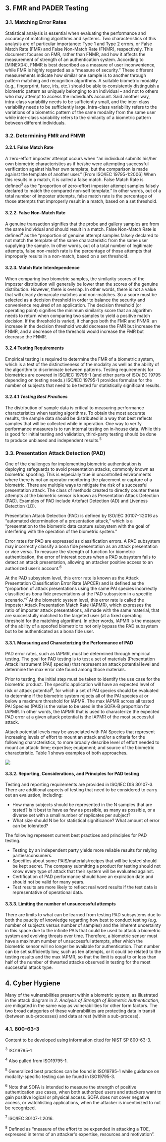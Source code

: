 ## 3. FMR and PADER Testing
### 3.1. Matching Error Rates
Statistical analysis is essential when evaluating the performance and accuracy of matching algorithms and systems. Two characteristics of this analysis are of particular importance: Type 1 and Type 2 errors, or False Match Rate (FMR) and False Non-Match Rate (FNMR), respectively. 
This document focuses on FMR, rather than FNMR, and how it affects the measurement of strength of an authentication system. According to [MINEX04], FNMR is best described as a measure of user inconvenience, while FMR is highly regarded as a “measure of security.” These different measurements indicate how similar one sample is to another through pattern matching and recognition algorithms. 
A suitable biometric modality (e.g., fingerprint, face, iris, etc.) should be able to consistently distinguish a biometric pattern as uniquely belonging to an individual – and not to others who may attempt to access the individual’s account.  Said another way, intra-class variability needs to be sufficiently small, and the inter-class variability needs to be sufficiently large. Intra-class variability refers to the variations of a biometric pattern of the same modality from the same user while inter-class variability refers to the similarity of a biometric pattern between different individuals.

### 3.2. Determining FMR and FNMR
#### 3.2.1. False Match Rate
A zero-effort imposter attempt occurs when “an individual submits his/her own biometric characteristics as if he/she were attempting successful verification against his/her own template, but the comparison is made against the template of another user.” [From ISO/IEC 19795-1:2006]  When this results in a match, it is called a false match.  False Match Rate is defined<sup>3</sup> as the “proportion of zero-effort imposter attempt samples falsely declared to match the compared non-self template.” In other words, out of a total number of imposter attempts, false match rate is the percentage of those attempts that improperly result in a match, based on a set threshold.

#### 3.2.2. False Non-Match Rate
A genuine transaction signifies that the probe and gallery samples are from the same individual and should result in a match. False Non-Match Rate is defined<sup>4</sup> as the “proportion of genuine attempt samples falsely declared to not match the template of the same characteristic from the same user supplying the sample. In other words, out of a total number of legitimate attempts, false non-match rate is the percentage of those attempts that improperly results in a non-match, based on a set threshold.

#### 3.2.3. Match Rate Interdependence
When comparing two biometric samples, the similarity scores of the imposter distribution will generally be lower than the scores of the genuine distribution.  However, there is overlap.  In other words, there is not a value that will clearly demarcate matches and non-matches.  So a score must be selected as a decision threshold in order to balance the security and convenience required of an application.  The decision threshold (or operating point) signifies the minimum similarity score that an algorithm needs to return when comparing two samples to yield a positive match decision.  If the threshold is varied, it changes both the FMR and FNMR:  an increase in the decision threshold would decrease the FMR but increase the FNMR, and a decrease of the threshold would increase the FMR but decrease the FNMR.

#### 3.2.4 Testing Requirements
Empirical testing is required to determine the FMR of a biometric system, which is a test of the distinctiveness of the modality as well as the ability of the algorithm to discriminate between patterns.  Testing requirements for biometrics are covered in ISO/IEC 19795-1 (and other parts of ISO/IEC 19795 depending on testing needs.)  ISO/IEC 19795-1 provides formulae for the number of subjects that need to be tested for statistically significant results.

#### 3.2.4.1 *Testing Best Practices*
The distribution of sample data is critical to measuring performance characteristics when testing algorithms. To obtain the most accurate results, the sample data should be distributed in a way that best reflects samples that will be collected while in operation. One way to verify performance measures is to run internal testing on in-house data. While this is good for initial testing and validation, third-party testing should be done to produce unbiased and independent results.<sup>5</sup>

### 3.3. Presentation Attack Detection (PAD)
One of the challenges for implementing biometric authentication is deploying safeguards to avoid presentation attacks, commonly known as biometric spoofing. This is especially true in uncontrolled environments where there is not an operator monitoring the placement or capture of a biometric.  There are multiple ways to mitigate the risk of a successful presentation attack. The class of methods created to directly counter these attempts at the biometric sensor is known as Presentation Attack Detection (PAD). Examples of PAD include Artefact Detection (AD) and Liveness Detection (LD).

Presentation Attack Detection (PAD) is defined by ISO/IEC 30107-1:2016 as “automated determination of a presentation attack,” which is a “presentation to the biometric data capture subsystem with the goal of interfering with the operation of the biometric system.”

Error rates for PAD are expressed as classification errors.  A PAD subsystem may incorrectly classify a bona fide presentation as an attack presentation or vice versa.  To measure the strength of function for biometric authentication, the error of interest occurs when a PAD subsystem fails to detect an attack presentation, allowing an attacker positive access to an authorized user’s account.<sup>6</sup>

At the PAD subsystem level, this error rate is known as the Attack Presentation Classification Error Rate (APCER) and is defined as the “proportion of attack presentations using the same PAI species incorrectly classified as bona fide presentations at the PAD subsystem in a specific scenario.”<sup>7</sup>  At the biometric system level, this error rate is called the Imposter Attack Presentation Match Rate (IAPMR), which expresses the ratio of imposter attack presentations, all made with the same material, that are successfully matched to the targeted user (at a fixed operating threshold for the matching algorithm). In other words, IAPMR is the measure of the ability of a spoofed biometric to not only bypass the PAD subsystem but to be authenticated as a bona fide user.

#### 3.3.1. Measuring and Characterizing the Performance of PAD
PAD error rates, such as IAPMR, must be determined through empirical testing.  The goal for PAD testing is to test a set of materials (Presentation Attack Instrument [PAI] species) that represent an attack potential level and determine the max error rate found among those materials.  

Prior to testing, the initial step must be taken to identify the use case for the biometric product. The specific application will have an expected level of risk or attack potential<sup>8</sup>, for which a set of PAI species should be evaluated to determine if the biometric system rejects all of the PAI species at or below a maximum threshold for IAPMR.  The max IAPMR across all tested PAI Species (PAIS) is the value to be used in the SOFA-B proportion for IAPMR.  In other words, the IAPMR that is used to characterize the expected PAD error at a given attack potential is the IAPMR of the most successful attack. 

Attack potential levels may be associated with PAI Species that represent increasing levels of effort to mount an attack and/or a criteria for the following characteristics, to more broadly describe level of effort needed to mount an attack:  time; expertise; equipment; and source of the biometric characteristic.  Table 1 shows examples of both approaches.

![](media/attackpotential.png)

#### 3.3.2. Reporting, Considerations, and Principles for PAD testing
Testing and reporting requirements are provided in ISO/IEC DIS 30107-3.  There are additional aspects of testing that need to be considered to carry out an evaluation, including:
- How many subjects should be represented in the N samples that are tested? Is it best to have as few as possible, as many as possible, or a diverse set with a small number of replicates per subject?
- What size should N be for statistical significance? What amount of error can be tolerated?

The following represent current best practices and principles for PAD testing.
- Testing by an independent party yields more reliable results for relying parties/consumers.
- Specifics about some PAIS/materials/recipes that will be tested should be kept secret.  The company submitting a product for testing should not know every type of attack that their system will be evaluated against. 
- Certification of PAD performance should have an expiration date and should not be valid for many years.
- Test results are more likely to reflect real word results if the test data is representative of operational data.  

#### 3.3.3. Limiting the number of unsuccessful attempts
There are limits to what can be learned from testing PAD subsystems due to both the paucity of knowledge regarding how best to conduct testing (e.g. number of subjects versus number of samples) and the inherent uncertainty in this space due to the infinite PAIs that could be used to attack a biometric system and evolving threats over time.  Therefore, a biometric sensor must have a maximum number of unsuccessful attempts, after which the biometric sensor will no longer be available for authentication. That number can be set sufficiently low, such as ten attempts, or it could be related to the testing results and the max IAPMR, so that the limit is equal to or less than half of the number of thwarted attacks observed in testing for the most successful attack type.

## 4. Cyber Hygiene
Many of the vulnerabilities present within a biometric system, as illustrated in the attack diagram in *2. Analysis of Strength of Biometric Authentication*, are mitigated in the same way as vulnerabilities for other form factors.  The two broad categories of these vulnerabilities are protecting data in transit (between sub-processes) and data at rest (within a sub-process).

### 4.1. 800-63-3
Content to be developed using information cited for NIST SP 800-63-3.

<sup>3</sup> ISO19795-1

<sup>4</sup> Also pulled from ISO19795-1.

<sup>5</sup> Generalized best practices can be found in ISO19795-1 while guidance on modality-specific testing can be found in ISO19795-3.

<sup>6</sup> Note that SOFA is intended to measure the strength of positive authentication use cases, when both authorized users and attackers want to gain positive logical or physical access. SOFA does not cover negative access, or watchlisting applications, when the attacker is incentivized to not be recognized.

<sup>7</sup> ISO/IEC 30107-1:2016.

<sup>8</sup> Defined as “measure of the effort to be expended in attacking a TOE, expressed in terms of an attacker's expertise, resources and motivation”.
